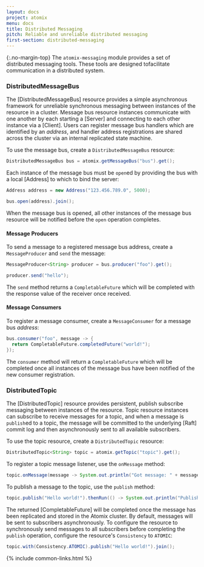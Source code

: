 ```yaml
---
layout: docs
project: atomix
menu: docs
title: Distributed Messaging
pitch: Reliable and unreliable distributed messaging
first-section: distributed-messaging
---
```


{:.no-margin-top}
The `atomix-messaging` module provides a set of distributed messaging tools. These tools are designed tofacilitate communication in a distributed system.

### DistributedMessageBus

The [DistributedMessageBus] resource provides a simple asynchronous framework for unreliable synchronous messaging between instances of the resource in a cluster. Message bus resource instances communicate with one another by each starting a [Server] and connecting to each other instance via a [Client]. Users can register message bus handlers which are identified by an *address*, and handler address registrations are shared across the cluster via an internal replicated state machine.

To use the message bus, create a `DistributedMessageBus` resource:

```java
DistributedMessageBus bus = atomix.getMessageBus("bus").get();
```

Each instance of the message bus must be `open`ed by providing the bus with a local [Address] to which to bind the server:

```java
Address address = new Address("123.456.789.0", 5000);

bus.open(address).join();
```

When the message bus is opened, all other instances of the message bus resource will be notified before the `open` operation completes.

#### Message Producers

To send a message to a registered message bus address, create a `MessageProducer` and `send` the message:

```java
MessageProducer<String> producer = bus.producer("foo").get();

producer.send("hello");
```

The `send` method returns a `CompletableFuture` which will be completed with the response value of the receiver once received.

#### Message Consumers

To register a message consumer, create a `MessageConsumer` for a message bus *address*:

```java
bus.consumer("foo", message -> {
  return CompletableFuture.completedFuture("world!");
});
```

The `consumer` method will return a `CompletableFuture` which will be completed once all instances of the message bus have been notified of the new consumer registration.

### DistributedTopic

The [DistributedTopic] resource provides persistent, publish subscribe messaging between instances of the resource. Topic resource instances can subscribe to receive messages for a topic, and when a message is `publish`ed to a topic, the message will be committed to the underlying [Raft] commit log and then asynchronously sent to all available subscribers.

To use the topic resource, create a `DistributedTopic` resource:

```java
DistributedTopic<String> topic = atomix.getTopic("topic").get();
```

To register a topic message listener, use the `onMessage` method:

```java
topic.onMessage(message -> System.out.println("Got message: " + message));
```

To publish a message to the topic, use the `publish` method:

```java
topic.publish("Hello world!").thenRun(() -> System.out.println("Published message!"));
```

The returned [CompletableFuture] will be completed once the message has been replicated and stored in the Atomix cluster. By default, messages will be sent to subscribers asynchronously. To configure the resource to synchronously send messages to all subscribers before completing the `publish` operation, configure the resource's `Consistency` to `ATOMIC`:

```java
topic.with(Consistency.ATOMIC).publish("Hello world!").join();
```

{% include common-links.html %}